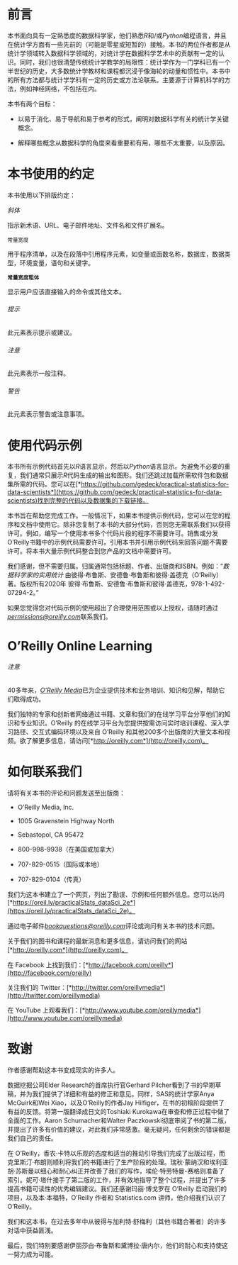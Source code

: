 # 前言

本书面向具有一定熟悉度的数据科学家，他们熟悉*R*和/或*Python*编程语言，并且在统计学方面有一些先前的（可能是零星或短暂的）接触。本书的两位作者都是从统计学领域转入数据科学领域的，对统计学在数据科学艺术中的贡献有一定的认识。同时，我们也很清楚传统统计学教学的局限性：统计学作为一门学科已有一个半世纪的历史，大多数统计学教材和课程都沉浸于像海轮的动量和惯性中。本书中的所有方法都与统计学学科有一定的历史或方法论联系。主要源于计算机科学的方法，例如神经网络，不包括在内。

本书有两个目标：

+   以易于消化、易于导航和易于参考的形式，阐明对数据科学有关的统计学关键概念。

+   解释哪些概念从数据科学的角度来看重要和有用，哪些不太重要，以及原因。

# 本书使用的约定

本书使用以下排版约定：

*斜体*

指示新术语、URL、电子邮件地址、文件名和文件扩展名。

`常量宽度`

用于程序清单，以及在段落中引用程序元素，如变量或函数名称，数据库，数据类型，环境变量，语句和关键字。

**`常量宽度粗体`**

显示用户应该直接输入的命令或其他文本。

###### 提示

此元素表示提示或建议。

###### 注意

此元素表示一般注释。

###### 警告

此元素表示警告或注意事项。

# 使用代码示例

本书所有示例代码首先以*R*语言显示，然后以*Python*语言显示。为避免不必要的重复，我们通常只展示*R*代码生成的输出和图形。我们还跳过加载所需软件包和数据集所需的代码。您可以在[*https://github.com/gedeck/practical-statistics-for-data-scientists*](https://github.com/gedeck/practical-statistics-for-data-scientists)找到完整的代码以及数据集的下载链接。

本书旨在帮助您完成工作。一般情况下，如果本书提供示例代码，您可以在您的程序和文档中使用它。除非您复制了本书的大部分代码，否则您无需联系我们以获得许可。例如，编写一个使用本书多个代码片段的程序不需要许可。销售或分发O’Reilly书籍中的示例代码需要许可。引用本书并引用示例代码来回答问题不需要许可。将本书大量示例代码整合到您产品的文档中需要许可。

我们感谢，但不需要归属。归属通常包括标题、作者、出版商和ISBN。例如：“*数据科学家的实用统计* 由彼得·布鲁斯、安德鲁·布鲁斯和彼得·盖德克（O’Reilly）著。版权所有2020年 彼得·布鲁斯、安德鲁·布鲁斯和彼得·盖德克，978-1-492-07294-2。”

如果您觉得您对代码示例的使用超出了合理使用范围或以上授权，请随时通过[*permissions@oreilly.com*](mailto:permissions@oreilly.com)联系我们。

# O’Reilly Online Learning

###### 注意

40多年来，[*O’Reilly Media*](http://oreilly.com)已为企业提供技术和业务培训、知识和见解，帮助它们取得成功。

我们独特的专家和创新者网络通过书籍、文章和我们的在线学习平台分享他们的知识和专业知识。O’Reilly 的在线学习平台为您提供按需访问实时培训课程、深入学习路径、交互式编码环境以及来自 O’Reilly 和其他200多个出版商的大量文本和视频。欲了解更多信息，请访问[*http://oreilly.com*](http://oreilly.com)。

# 如何联系我们

请将有关本书的评论和问题发送至出版商：

+   O’Reilly Media, Inc.

+   1005 Gravenstein Highway North

+   Sebastopol, CA 95472

+   800-998-9938（在美国或加拿大）

+   707-829-0515（国际或本地）

+   707-829-0104（传真）

我们为这本书建立了一个网页，列出了勘误、示例和任何额外信息。您可以访问[*https://oreil.ly/practicalStats_dataSci_2e*](https://oreil.ly/practicalStats_dataSci_2e)。

通过电子邮件[*bookquestions@oreilly.com*](mailto:bookquestions@oreilly.com)评论或询问有关本书的技术问题。

关于我们的图书和课程的最新消息和更多信息，请访问我们的网站[*http://oreilly.com*](http://oreilly.com)。

在 Facebook 上找到我们：[*http://facebook.com/oreilly*](http://facebook.com/oreilly)

关注我们的 Twitter：[*http://twitter.com/oreillymedia*](http://twitter.com/oreillymedia)

在 YouTube 上观看我们：[*http://www.youtube.com/oreillymedia*](http://www.youtube.com/oreillymedia)

# 致谢

作者感谢帮助这本书变成现实的许多人。

数据挖掘公司Elder Research的首席执行官Gerhard Pilcher看到了书的早期草稿，并为我们提供了详细和有益的修正和意见。同样，SAS的统计学家Anya McGuirk和Wei Xiao，以及O’Reilly的作者Jay Hilfiger，在书的初稿阶段提供了有益的反馈。将第一版翻译成日文的Toshiaki Kurokawa在审查和修正过程中做了全面的工作。Aaron Schumacher和Walter Paczkowski彻底审阅了书的第二版，并提出了许多有价值的建议，对此我们非常感激。毫无疑问，任何剩余的错误都是我们自己的责任。

在 O’Reilly，香农·卡特以乐观的态度和适当的推动引导我们完成了出版过程，而克里斯汀·布朗则顺利将我们的书籍进行了生产阶段的处理。瑞秋·蒙纳汉和埃利亚胡·苏斯曼以细心和耐心纠正并改善了我们的写作，埃伦·特劳特曼-赛格则准备了索引。妮可·塔什接手了第二版的工作，并有效地指导了整个过程，并提出了许多提高书籍可读性的优秀编辑建议。我们还感谢玛丽·博戈罗在 O’Reilly 启动我们的项目，以及本·本福特，O’Reilly 作者和 Statistics.com 讲师，他介绍我们认识了 O’Reilly。

我们和这本书，在过去多年中从彼得与加利特·舒梅利（其他书籍合著者）的许多对话中获益匪浅。

最后，我们特别要感谢伊丽莎白·布鲁斯和黛博拉·唐内尔，他们的耐心和支持使这一努力成为可能。

